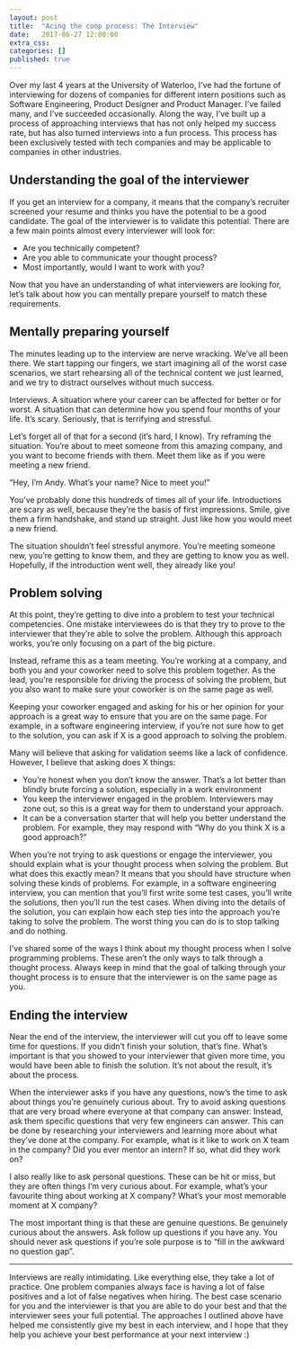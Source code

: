 ```yaml
---
layout: post
title:  "Acing the coop process: The Interview"
date:   2017-06-27 12:00:00
extra_css:
categories: []
published: true
---
```

Over my last 4 years at the University of Waterloo, I’ve had the fortune of interviewing for dozens of companies for different intern positions such as Software Engineering, Product Designer and Product Manager. I’ve failed many, and I’ve succeeded occasionally. Along the way, I’ve built up a process of approaching interviews that has not only helped my success rate, but has also turned interviews into a fun process. This process has been exclusively tested with tech companies and may be applicable to companies in other industries.

## Understanding the goal of the interviewer
If you get an interview for a company, it means that the company’s recruiter screened your resume and thinks you have the potential to be a good candidate. The goal of the interviewer is to validate this potential. There are a few main points almost every interviewer will look for:

- Are you technically competent?
- Are you able to communicate your thought process?
- Most importantly, would I want to work with you?

Now that you have an understanding of what interviewers are looking for, let’s talk about how you can mentally prepare yourself to match these requirements.

## Mentally preparing yourself
The minutes leading up to the interview are nerve wracking. We’ve all been there. We start tapping our fingers, we start imagining all of the worst case scenarios, we start rehearsing all of the technical content we just learned, and we try to distract ourselves without much success.

Interviews. A situation where your career can be affected for better or for worst. A situation that can determine how you spend four months of your life. It’s scary. Seriously, that is terrifying and stressful.

Let’s forget all of that for a second (it’s hard, I know). Try reframing the situation. You’re about to meet someone from this amazing company, and you want to become friends with them. Meet them like as if you were meeting a new friend.

“Hey, I’m Andy. What’s your name? Nice to meet you!”

You’ve probably done this hundreds of times all of your life. Introductions are scary as well, because they’re the basis of first impressions. Smile, give them a firm handshake, and stand up straight. Just like how you would meet a new friend.

The situation shouldn’t feel stressful anymore. You’re meeting someone new, you’re getting to know them, and they are getting to know you as well. Hopefully, if the introduction went well, they already like you!

## Problem solving
At this point, they’re getting to dive into a problem to test your technical competencies. One mistake interviewees do is that they try to prove to the interviewer that they’re able to solve the problem. Although this approach works, you’re only focusing on a part of the big picture.

Instead, reframe this as a team meeting. You’re working at a company, and both you and your coworker need to solve this problem together. As the lead, you’re responsible for driving the process of solving the problem, but you also want to make sure your coworker is on the same page as well.

Keeping your coworker engaged and asking for his or her opinion for your approach is a great way to ensure that you are on the same page. For example, in a software engineering interview, if you’re not sure how to get to the solution, you can ask if X is a good approach to solving the problem.

Many will believe that asking for validation seems like a lack of confidence. However, I believe that asking does X things:
- You’re honest when you don’t know the answer. That’s a lot better than blindly brute forcing a solution, especially in a work environment
- You keep the interviewer engaged in the problem. Interviewers may zone out, so this is a great way for them to understand your approach.
- It can be a conversation starter that will help you better understand the problem. For example, they may respond with “Why do you think X is a good approach?”

When you’re not trying to ask questions or engage the interviewer, you should explain what is your thought process when solving the problem. But what does this exactly mean? It means that you should have structure when solving these kinds of problems. For example, in a software engineering interview, you can mention that you’ll first write some test cases, you’ll write the solutions, then you’ll run the test cases. When diving into the details of the solution, you can explain how each step ties into the approach you’re taking to solve the problem. The worst thing you can do is to stop talking and do nothing.

I’ve shared some of the ways I think about my thought process when I solve programming problems. These aren’t the only ways to talk through a thought process. Always keep in mind that the goal of talking through your thought process is to ensure that the interviewer is on the same page as you.

## Ending the interview
Near the end of the interview, the interviewer will cut you off to leave some time for questions. If you didn’t finish your solution, that’s fine. What’s important is that you showed to your interviewer that given more time, you would have been able to finish the solution. It’s not about the result, it’s about the process.

When the interviewer asks if you have any questions, now’s the time to ask about things you’re genuinely curious about. Try to avoid asking questions that are very broad where everyone at that company can answer. Instead, ask them specific questions that very few engineers can answer. This can be done by researching your interviewers and learning more about what they’ve done at the company. For example, what is it like to work on X team in the company? Did you ever mentor an intern? If so, what did they work on?

I also really like to ask personal questions. These can be hit or miss, but they are often things I’m very curious about. For example, what’s your favourite thing about working at X company? What’s your most memorable moment at X company?

The most important thing is that these are genuine questions. Be genuinely curious about the answers. Ask follow up questions if you have any. You should never ask questions if you’re sole purpose is to “fill in the awkward no question gap”.

---

Interviews are really intimidating. Like everything else, they take a lot of practice. One problem companies always face is having a lot of false positives and a lot of false negatives when hiring. The best case scenario for you and the interviewer is that you are able to do your best and that the interviewer sees your full potential. The approaches I outlined above have helped me consistently give my best in each interview, and I hope that they help you achieve your best performance at your next interview :)
